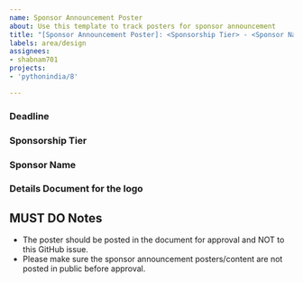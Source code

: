 ```yaml
---
name: Sponsor Announcement Poster
about: Use this template to track posters for sponsor announcement
title: "[Sponsor Announcement Poster]: <Sponsorship Tier> - <Sponsor Name>"
labels: area/design
assignees:
- shabnam701
projects:
- 'pythonindia/8'

---
```


### Deadline

<!-- The deadline should be around 4-5days before the announcement date. For example, 19th July 17:00 -->

### Sponsorship Tier

<!--
Select one:

- Platinum
- Gold
- Silver
- Associate
- Lanyard
- Scholarship
-->

### Sponsor Name

<!-- Name of sponsor -->

### Details Document for the logo

<!-- Document with details of sponsor -->

## MUST DO Notes

- The poster should be posted in the document for approval and NOT to this GitHub issue.
- Please make sure the sponsor announcement posters/content are not posted in public before approval.
